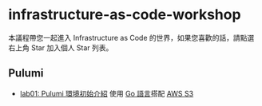 # infrastructure-as-code-workshop

本議程帶您一起進入 Infrastructure as Code 的世界，如果您喜歡的話，請點選右上角 Star 加入個人 Star 列表。

## Pulumi

* [lab01: Pulumi 環境初始介紹](/pulumi/labs/lab01-modern-infrastructure-as-code/README.md) 使用 [Go 語言][1]搭配 [AWS S3][2]

[1]: https://golang.org
[2]: https://aws.amazon.com/tw/s3/
